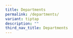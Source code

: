 ```yaml
---
title: Departments
permalink: /departments/
variant: tiptap
description: ""
third_nav_title: Departments
---
```

